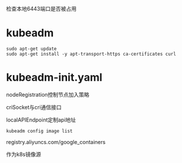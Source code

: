 检查本地6443端口是否被占用

# kubeadm

```shell
sudo apt-get update
sudo apt-get install -y apt-transport-https ca-certificates curl
```

# kubeadm-init.yaml

nodeRegistration控制节点加入策略

criSocket与cri通信接口

localAPIEndpoint定制api地址

```
kubeadm config image list
```

registry.aliyuncs.com/google_containers

作为k8s镜像源